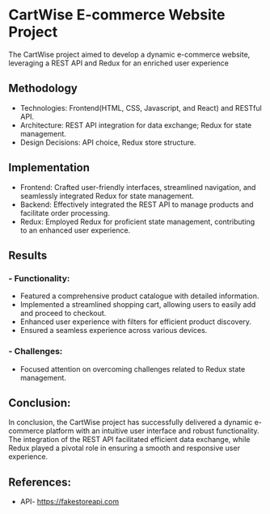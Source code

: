 # CartWise E-commerce Website Project

The CartWise project aimed to develop a dynamic e-commerce website, leveraging a REST API and Redux for an enriched user experience



## Methodology

- Technologies: Frontend(HTML, CSS, Javascript, and React) and RESTful API.
 - Architecture: REST API integration for data exchange; Redux for state management. 
 - Design Decisions: API choice, Redux store structure.

## Implementation

- Frontend: Crafted user-friendly interfaces, streamlined navigation, and seamlessly integrated Redux for state management.
 - Backend: Effectively integrated the REST API to manage products and facilitate order processing. 
 - Redux: Employed Redux for proficient state management, contributing to an enhanced user experience.

## Results

### - Functionality: 
- Featured a comprehensive product catalogue with detailed information. 
- Implemented a streamlined shopping cart, allowing users to easily add and proceed to checkout. 
- Enhanced user experience with filters for efficient product discovery. 
- Ensured a seamless experience across various devices. 
 ### - Challenges: 
 - Focused attention on overcoming challenges related to Redux state management.
 
## Conclusion:
 In conclusion, the CartWise project has successfully delivered a dynamic e-commerce platform with an intuitive user interface and robust functionality. The integration of the REST API facilitated efficient data exchange, while Redux played a pivotal role in ensuring a smooth and responsive user experience.

## References: 
- API- https://fakestoreapi.com













